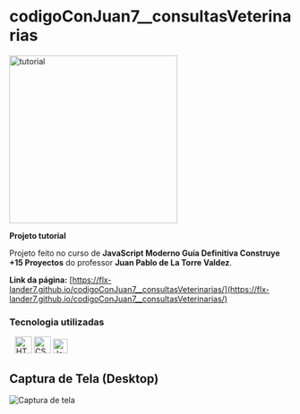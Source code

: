 # codigoConJuan7__consultasVeterinarias

  <div>
    <img
      style="width: 300px"
      src="https://raw.githubusercontent.com/flx-lander7/codeLessons/main/tutorial.png?token=GHSAT0AAAAAAB4VY3OJ7X3ICEBBGKRX2BQMY6OQFNQ"
      alt="tutorial"
    />
  </div>
  
  **Projeto tutorial**

Projeto feito no curso de __JavaScript Moderno Guía Definitiva Construye +15 Proyectos__ do professor __Juan Pablo de La Torre Valdez__.

__Link da página:__ [https://flx-lander7.github.io/codigoConJuan7__consultasVeterinarias/](https://flx-lander7.github.io/codigoConJuan7__consultasVeterinarias/)

### Tecnologia utilizadas

<div style="margin: 0px 10px">
      <img
        style="width: 30px"
        src="https://www.svgrepo.com/show/353884/html-5.svg"
        alt="HTML5"
      />
      <img
        style="width: 30px"
        src="https://www.svgrepo.com/show/353623/css-3.svg"
        alt="CSS3"
      />
      <img
        style="width: 26px"
        src="https://www.svgrepo.com/show/355081/js.svg"
        alt="Javascript"
      />
</div>

## Captura de Tela (Desktop)

![Captura de tela](https://raw.githubusercontent.com/flx-lander7/codigoConJuan7__consultasVeterinarias/main/capturaDeTela.consultasVeterinarias.png)
